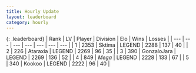 ```yaml
---
title: Hourly Update
layout: leaderboard
category: hourly
---
```


{: .leaderboard}
| Rank | LV | Player | Division | Elo | Wins | Losses |
| --- | --- | --- | --- | --- | --- | --- |
| <span data-change="0">1</span> | 2353 | <span title="ID: 353063">Sktima</span> | LEGEND | <span data-change="7">2288</span> | <span data-change="2">137</span> | <span data-change="0">40</span> |
| <span data-change="0">2</span> | 226 | <span title="ID: 745153">Ataraxia</span> | LEGEND | <span data-change="0">2269</span> | <span data-change="0">96</span> | <span data-change="0">35</span> |
| <span data-change="0">3</span> | 390 | <span title="ID: 650626">GonzaloJara</span> | LEGEND | <span data-change="0">2269</span> | <span data-change="0">136</span> | <span data-change="0">52</span> |
| <span data-change="0">4</span> | 849 | <span title="ID: 651782">_Mega_</span> | LEGEND | <span data-change="0">2228</span> | <span data-change="0">133</span> | <span data-change="0">67</span> |
| <span data-change="0">5</span> | 340 | <span title="ID: 598288">Kookoo</span> | LEGEND | <span data-change="0">2222</span> | <span data-change="0">96</span> | <span data-change="0">40</span> |